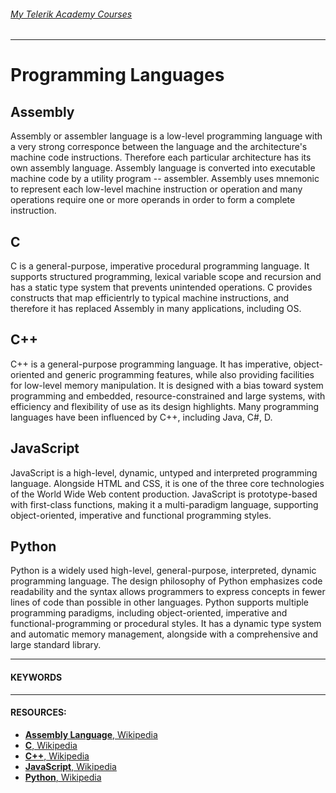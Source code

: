 ###### [My Telerik Academy Courses](https://github.com/nikolovdeyan/TelerikAcademy) 
-------------------------------------

# Programming Languages

## Assembly
Assembly or assembler language is a low-level programming language with a very strong corresponce between the language and the architecture's machine code instructions. Therefore each particular architecture has its own assembly language. Assembly language is converted into executable machine code by a utility program -- assembler. Assembly uses mnemonic to represent each low-level machine instruction or operation and many operations require one or more operands in order to form a complete instruction.

## C
C is a general-purpose, imperative procedural programming language. It supports structured programming, lexical variable scope and recursion and has a static type system that prevents unintended operations. C provides constructs that map efficientrly to typical machine instructions, and therefore it has replaced Assembly in many applications, including OS. 

## C++
C++ is a general-purpose programming language. It has imperative, object-oriented and generic programming features, while also providing facilities for low-level memory manipulation. It is designed with a bias toward system programming and embedded, resource-constrained and large systems, with efficiency and flexibility of use as its design highlights. Many programming languages have been influenced by C++, including Java, C#, D.

## JavaScript
JavaScript is a high-level, dynamic, untyped and interpreted programming language. Alongside HTML and CSS, it is one of the three core technologies of the World Wide Web content production. JavaScript is prototype-based with first-class functions, making it a multi-paradigm language, supporting object-oriented, imperative and functional programming styles. 

## Python
Python is a widely used high-level, general-purpose, interpreted, dynamic programming language. The design philosophy of Python emphasizes code readability and the syntax allows programmers to express concepts in fewer lines of code than possible in other languages. Python supports multiple programming paradigms, including object-oriented, imperative and functional-programming or procedural styles. It has a dynamic type system and automatic memory management, alongside with a comprehensive and large standard library.

------------------------------
#### KEYWORDS

----------------------------
#### RESOURCES:
- [**Assembly Language**, Wikipedia](https://en.wikipedia.org/wiki/Assembly_language)
- [**C**, Wikipedia](https://en.wikipedia.org/wiki/C_(programming_language))
- [**C++**, Wikipedia](https://en.wikipedia.org/wiki/C%2B%2B)
- [**JavaScript**, Wikipedia](https://en.wikipedia.org/wiki/JavaScript)
- [**Python**, Wikipedia](https://en.wikipedia.org/wiki/Python_(programming_language))
